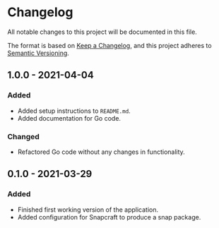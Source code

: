 # Changelog
All notable changes to this project will be documented in this file.

The format is based on [Keep a Changelog](https://keepachangelog.com/en/1.0.0/),
and this project adheres to [Semantic Versioning](https://semver.org/spec/v2.0.0.html).

## 1.0.0 - 2021-04-04

### Added
* Added setup instructions to `README.md`.
* Added documentation for Go code.

### Changed
* Refactored Go code without any changes in functionality.

## 0.1.0 - 2021-03-29

### Added
* Finished first working version of the application.
* Added configuration for Snapcraft to produce a snap package. 

